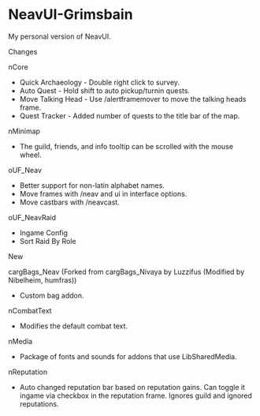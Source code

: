 # NeavUI-Grimsbain
My personal version of NeavUI.

Changes

nCore
 - Quick Archaeology - Double right click to survey.
 - Auto Quest - Hold shift to auto pickup/turnin quests.
 - Move Talking Head - Use /alertframemover to move the talking heads frame.
 - Quest Tracker - Added number of quests to the title bar of the map.
 
nMinimap
 - The guild, friends, and info tooltip can be scrolled with the mouse wheel.
 
oUF_Neav
 - Better support for non-latin alphabet names.
 - Move frames with /neav and ui in interface options.
 - Move castbars with /neavcast. 

oUF_NeavRaid
 - Ingame Config
 - Sort Raid By Role
 
New

cargBags_Neav (Forked from cargBags_Nivaya by Luzzifus (Modified by Nibelheim, humfras))
 - Custom bag addon.
 
nCombatText
 - Modifies the default combat text.
 
nMedia
 - Package of fonts and sounds for addons that use LibSharedMedia.
 
nReputation
 - Auto changed reputation bar based on reputation gains. Can toggle it ingame via checkbox in the reputation frame. Ignores guild and ignored reputations.